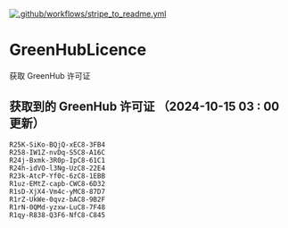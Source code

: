 [![.github/workflows/stripe_to_readme.yml](https://github.com/zjx-kimi/GreenHubLicence/actions/workflows/stripe_to_readme.yml/badge.svg)](https://github.com/zjx-kimi/GreenHubLicence/actions/workflows/stripe_to_readme.yml)
# GreenHubLicence
获取 GreenHub 许可证
## 获取到的 GreenHub 许可证 （2024-10-15 03 : 00 更新）
```
R25K-SiKo-BQjQ-xEC8-3FB4
R258-IW1Z-nvDq-S5C8-A16C
R24j-Bxmk-3R0p-IpC8-61C1
R24h-idVO-l3Ng-UzC8-22E4
R23k-AtcP-Yf0c-6zC8-1EBB
R1uz-EMtZ-capb-CWC8-6D32
R1sD-XjX4-Vm4c-yMC8-87D7
R1rZ-UkWe-0qvz-bAC8-9B2F
R1rN-0QMd-yzxw-LuC8-7F48
R1qy-R838-Q3F6-NfC8-C845
```
